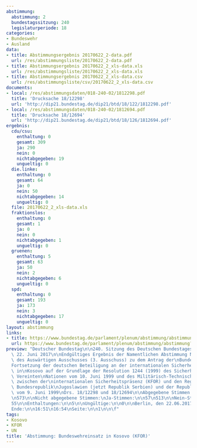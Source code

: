 ```yaml
---
abstimmung:
  abstimmung: 2
  bundestagssitzung: 240
  legislaturperiode: 18
categories:
- Bundeswehr
- Ausland
data:
- title: Abstimmungsergebnis 20170622_2-data.pdf
  url: /res/abstimmungsliste/20170622_2-data.pdf
- title: Abstimmungsergebnis 20170622_2_xls-data.xls
  url: /res/abstimmungsliste/20170622_2_xls-data.xls
- title: Abstimmungsergebnis 20170622_2_xls-data.csv
  url: /res/abstimmungsliste/csv/20170622_2_xls-data.csv
documents:
- local: /res/abstimmungsdaten/018-240-02/1812298.pdf
  title: 'Drucksache 18/12298'
  url: 'http://dip21.bundestag.de/dip21/btd/18/122/1812298.pdf'
- local: /res/abstimmungsdaten/018-240-02/1812694.pdf
  title: 'Drucksache 18/12694'
  url: 'http://dip21.bundestag.de/dip21/btd/18/126/1812694.pdf'
ergebnis:
  cdu/csu:
    enthaltung: 0
    gesamt: 309
    ja: 290
    nein: 0
    nichtabgegeben: 19
    ungueltig: 0
  die.linke:
    enthaltung: 0
    gesamt: 64
    ja: 0
    nein: 50
    nichtabgegeben: 14
    ungueltig: 0
  file: 20170622_2_xls-data.xls
  fraktionslos:
    enthaltung: 0
    gesamt: 1
    ja: 0
    nein: 0
    nichtabgegeben: 1
    ungueltig: 0
  gruenen:
    enthaltung: 5
    gesamt: 63
    ja: 50
    nein: 2
    nichtabgegeben: 6
    ungueltig: 0
  spd:
    enthaltung: 0
    gesamt: 193
    ja: 173
    nein: 3
    nichtabgegeben: 17
    ungueltig: 0
layout: abstimmung
links:
- title: https://www.bundestag.de/parlament/plenum/abstimmung/abstimmung?id=482
  url: https://www.bundestag.de/parlament/plenum/abstimmung/abstimmung?id=482
preview: "Deutscher Bundestag\n\n240. Sitzung des Deutschen Bundestages\nam Donnerstag,\
  \ 22. Juni 2017\n\nEndgültiges Ergebnis der Namentlichen Abstimmung Nr. 2\n\nBeschlussempfehlung\
  \ des Auswärtigen Ausschusses (3. Ausschuss) zu dem Antrag der\nBundesregierung\n\
  Fortsetzung der deutschen Beteiligung an der internationalen Sicherheitspräsenz\
  \ in\nKosovo auf der Grundlage der Resolution 1244 (1999) des Sicherheitsrates der\
  \ Vereinten\nNationen vom 10. Juni 1999 und des Militärisch-Technischen Abkommens\
  \ zwischen der\ninternationalen Sicherheitspräsenz (KFOR) und den Regierungen der\
  \ Bundesrepublik\nJugoslawien (jetzt Republik Serbien) und der Republik Serbien\
  \ vom 9. Juni 1999\nDrs. 18/12298 und 18/12694\n\nAbgegebene Stimmen insgesamt:\n\
  \n573\n\nNicht abgegebene Stimmen:\nJa-Stimmen:\n\n57\n513\n\nNein-Stimmen:\n\n\
  55\n\nEnthaltungen:\n\n5\n\nUngültige:\n\n0\n\nBerlin, den 22.06.2017\n\nBeginn:\n\
  Ende:\n\n16:51\n16:54\nSeite:\n\n1\n\n\f"
tags:
- Kosovo
- KFOR
- UN
title: 'Abstimmung: Bundeswehreinsatz in Kosovo (KFOR)'
---
```

